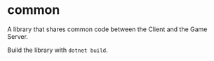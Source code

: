 # common
A library that shares common code between the Client and the Game Server.

Build the library with `dotnet build`.
